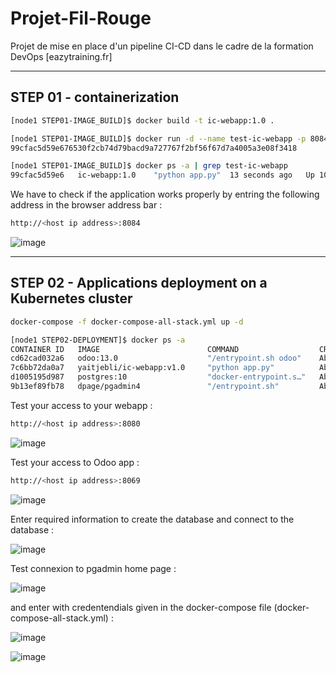 # Projet-Fil-Rouge
Projet de mise en place d'un pipeline CI-CD dans le cadre de la formation DevOps [eazytraining.fr]

--------------------------
STEP 01 - containerization
--------------------------

```bash
[node1 STEP01-IMAGE_BUILD]$ docker build -t ic-webapp:1.0 .
```

```bash
[node1 STEP01-IMAGE_BUILD]$ docker run -d --name test-ic-webapp -p 8084:8080 ic-webapp:1.0
99cfac5d59e676530f2cb74d79bacd9a727767f2bf56f67d7a4005a3e08f3418
```

```bash
[node1 STEP01-IMAGE_BUILD]$ docker ps -a | grep test-ic-webapp
99cfac5d59e6   ic-webapp:1.0    "python app.py"  13 seconds ago   Up 10 seconds   0.0.0.0:8084->8080/tcp, :::8084->8080/tcp   test-ic-webapp
```

We have to check if the application works properly by entring the following address in the browser address bar :

```bash
http://<host ip address>:8084
```

![image](https://user-images.githubusercontent.com/72947514/230758929-43cb1adb-eccc-446d-a973-592d1109a387.png)



---------------------------------------------------------
STEP 02 - Applications deployment on a Kubernetes cluster
---------------------------------------------------------

```bash
docker-compose -f docker-compose-all-stack.yml up -d
```

```bash
[node1 STEP02-DEPLOYMENT]$ docker ps -a
CONTAINER ID   IMAGE                        COMMAND                  CREATED              STATUS                PORTS                                                      NAMES
cd62cad032a6   odoo:13.0                    "/entrypoint.sh odoo"    About a minute ago   Up 43 seconds         0.0.0.0:8069->8069/tcp, :::8069->8069/tcp, 8071-8072/tcp   odoo
7c6bb72da0a7   yaitjebli/ic-webapp:v1.0     "python app.py"          About a minute ago   Up About a minute     0.0.0.0:8080->8080/tcp, :::8080->8080/tcp                  ic-webapp
d1005195d987   postgres:10                  "docker-entrypoint.s…"   About a minute ago   Up About a minute     0.0.0.0:5432->5432/tcp, :::5432->5432/tcp                  postgres
9b13ef89fb78   dpage/pgadmin4               "/entrypoint.sh"         About a minute ago   Up About a minute     443/tcp, 0.0.0.0:5050->80/tcp, :::5050->80/tcp             pgadmin
```
Test your access to your webapp :
```bash
http://<host ip address>:8080
```
![image](https://user-images.githubusercontent.com/72947514/231658283-7701e5ea-5601-4b95-ad7a-e025473c5407.png)

Test your access to Odoo app :
```bash
http://<host ip address>:8069
```
![image](https://user-images.githubusercontent.com/72947514/231658596-7fb9e2a8-1ad1-496b-b321-b1cf9e4a3d27.png)

Enter required information to create the database and connect to the database :

![image](https://user-images.githubusercontent.com/72947514/231659621-5db74db4-8be6-4329-83c7-32c8a736de2e.png)


Test connexion to pgadmin home page :

![image](https://user-images.githubusercontent.com/72947514/231946123-77b3a689-30dc-4256-a24f-9ceb4ca3cdee.png)

and enter with credentendials given in the docker-compose file (docker-compose-all-stack.yml) :

![image](https://user-images.githubusercontent.com/72947514/231946758-2f151e35-5a16-44f4-903d-57a8c0cae76a.png)

![image](https://user-images.githubusercontent.com/72947514/231947380-f8c4c757-f550-45df-8adb-d3a787bf338d.png)





